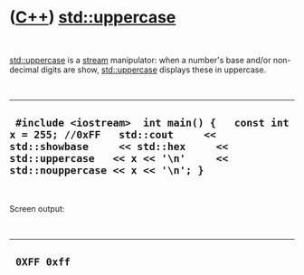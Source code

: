 
 

 

 

 

 

([C++](Cpp.md)) [std::uppercase](CppUppercase.md)
===================================================

 

[std::uppercase](CppUppercase.md) is a [stream](CppStream.md)
manipulator: when a number's base and/or non-decimal digits are show,
[std::uppercase](CppUppercase.md) displays these in uppercase.

 

  ------------------------------------------------------------------------------------------------------------------------------------------------------------------------------------------------
  ` #include <iostream>  int main() {   const int x = 255; //0xFF   std::cout     << std::showbase     << std::hex     << std::uppercase   << x << '\n'     << std::nouppercase << x << '\n'; }`
  ------------------------------------------------------------------------------------------------------------------------------------------------------------------------------------------------

 

Screen output:

 

  --------------
  ` 0XFF 0xff`
  --------------

 

 

 

 

 

 

